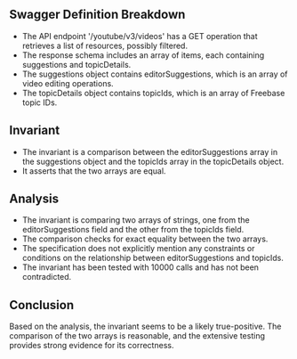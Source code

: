 ## Swagger Definition Breakdown
- The API endpoint '/youtube/v3/videos' has a GET operation that retrieves a list of resources, possibly filtered.
- The response schema includes an array of items, each containing suggestions and topicDetails.
- The suggestions object contains editorSuggestions, which is an array of video editing operations.
- The topicDetails object contains topicIds, which is an array of Freebase topic IDs.

## Invariant
- The invariant is a comparison between the editorSuggestions array in the suggestions object and the topicIds array in the topicDetails object.
- It asserts that the two arrays are equal.

## Analysis
- The invariant is comparing two arrays of strings, one from the editorSuggestions field and the other from the topicIds field.
- The comparison checks for exact equality between the two arrays.
- The specification does not explicitly mention any constraints or conditions on the relationship between editorSuggestions and topicIds.
- The invariant has been tested with 10000 calls and has not been contradicted.

## Conclusion
Based on the analysis, the invariant seems to be a likely true-positive. The comparison of the two arrays is reasonable, and the extensive testing provides strong evidence for its correctness.
